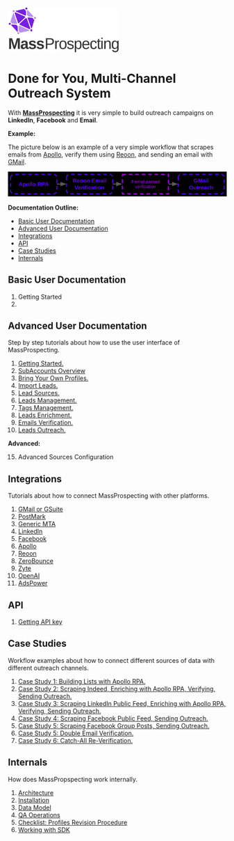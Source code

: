 <img src="./assets/logo.svg" alt="image" width="256" height="auto" />

# Done for You, Multi-Channel Outreach System

With [**MassProspecting**](https://massprospecting.com) it is very simple to build outreach campaigns on **LinkedIn**, **Facebook** and **Email**.

**Example:**

The picture below is an example of a very simple workflow that scrapes emails from [Apollo](https://www.apollo.io), verify them using [Reoon](https://emailverifier.reoon.com), and sending an email with [GMail](https://gmail.com).

![Example Workflow](./assets/main/1.png)

**Documentation Outline:**

- [Basic User Documentation](#basic-user-documentation)
- [Advanced User Documentation](#advanced-user-documentation)
- [Integrations](#integrations)
- [API](#api)
- [Case Studies](#case-studies)
- [Internals](#internals)


## Basic User Documentation

1. Getting Started
2. 

## Advanced User Documentation

Step by step tutorials about how to use the user interface of MassProspecting.

1. [Getting Started.](./user/01-getting-started.md)
2. [SubAccounts Overview](./user/02-sub-accounts-overview.md)
3. [Bring Your Own Profiles.](./user/03-bring-your-own-profiles.md)
4. [Import Leads.](./user/04-import-leads.md)
5. [Lead Sources.](./user/05-lead-sources.md)
6. [Leads Management.](./user/06-leads-management.md)
7. [Tags Management.](./user/07-tags-management.md)
8. [Leads Enrichment.](./user/08-leads-enrichment.md)
9. [Emails Verification.](./user/09-emails-verification.md)
10. [Leads Outreach.](./user/10-leads-outreach.md)

**Advanced:**

15. Advanced Sources Configuration


## Integrations

Tutorials about how to connect MassProspecting with other platforms.

1. [GMail or GSuite](./integrations/01-gmail-or-gsuite.md)
2. [PostMark](./integrations/02-postmark.md)
3. [Generic MTA](./integrations/03-generic-mta.md)
4. [LinkedIn](./integrations/04-linkedin.md)
5. [Facebook](./integrations/05-facebook.md)
6. [Apollo](./integrations/06-apollo.md)
7. [Reoon](./integrations/07-reoon.md)
8. [ZeroBounce](./integrations/08-zerobounce.md)
9. [Zyte](./integrations/09-zyte.md)
10. [OpenAI](./integrations/10-openai.md)
11. [AdsPower](./integrations/11-adspower.md)

## API

1. [Getting API key](./api/001-getting-api-key.md)

## Case Studies

Workflow examples about how to connect different sources of data with different outreach channels.

1. [Case Study 1: Building Lists with Apollo RPA.](./case-studies/01-case-study-1:-building-lists-with-apollo-rpa.md)
2. [Case Study 2: Scraping Indeed, Enriching with Apollo RPA, Verifying, Sending Outreach.](./case-studies/02-case-study-2:-scraping-indeed,-enriching-with-apollo-rpa,-verifying,-sending-outreach.md)
3. [Case Study 3: Scraping LinkedIn Public Feed, Enriching with Apollo RPA, Verifying, Sending Outreach.](./case-studies/03-case-study-3:-scraping-linkedin-public-feed,-enriching-with-apollo-rpa,-verifying,-sending-outreach.md)
4. [Case Study 4: Scraping Facebook Public Feed, Sending Outreach.](./case-studies/04-case-study-4:-scraping-facebook-public-feed,-sending-outreach.md)
5. [Case Study 5: Scraping Facebook Group Posts, Sending Outreach.](./case-studies/05-case-study-5:-scraping-facebook-group-posts,-sending-outreach.md)
6. [Case Study 5: Double Email Verification.](./case-studies/06-case-study-5:-double-email-verification.md)
7. [Case Study 6: Catch-All Re-Verification.](./case-studies/07-case-study-6:-catch-all-re-verification.md)

## Internals

How does MassPropspecting work internally.

1. [Architecture](./internals/01-architecture.md)
2. [Installation](./internals/02-installation.md)
3. [Data Model](./internals/03-data-model.md)
4. [QA Operations](./internals/04-qa-operations.md)
5. [Checklist: Profiles Revision Procedure](./internals/05-checklist-profiles-revision-procedure.md)
6. [Working with SDK](./internals/06-workiing-with-sdk.md)